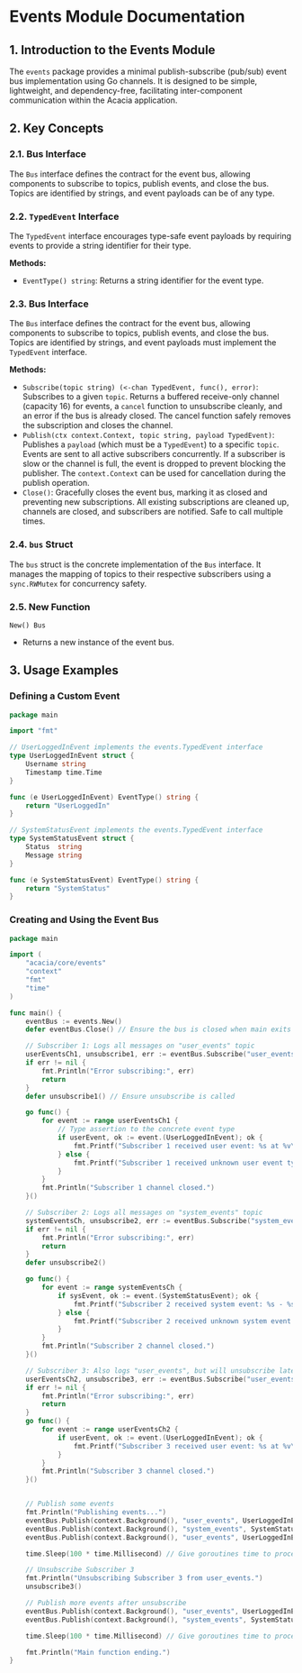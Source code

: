 # Events Module Documentation

## 1. Introduction to the Events Module
The `events` package provides a minimal publish-subscribe (pub/sub) event bus implementation using Go channels. It is designed to be simple, lightweight, and dependency-free, facilitating inter-component communication within the Acacia application.

## 2. Key Concepts

### 2.1. Bus Interface
The `Bus` interface defines the contract for the event bus, allowing components to subscribe to topics, publish events, and close the bus. Topics are identified by strings, and event payloads can be of any type.

### 2.2. `TypedEvent` Interface
The `TypedEvent` interface encourages type-safe event payloads by requiring events to provide a string identifier for their type.

**Methods:**
*   `EventType() string`: Returns a string identifier for the event type.

### 2.3. Bus Interface
The `Bus` interface defines the contract for the event bus, allowing components to subscribe to topics, publish events, and close the bus. Topics are identified by strings, and event payloads must implement the `TypedEvent` interface.

**Methods:**
*   `Subscribe(topic string) (<-chan TypedEvent, func(), error)`: Subscribes to a given `topic`. Returns a buffered receive-only channel (capacity 16) for events, a `cancel` function to unsubscribe cleanly, and an error if the bus is already closed. The cancel function safely removes the subscription and closes the channel.
*   `Publish(ctx context.Context, topic string, payload TypedEvent)`: Publishes a `payload` (which must be a `TypedEvent`) to a specific `topic`. Events are sent to all active subscribers concurrently. If a subscriber is slow or the channel is full, the event is dropped to prevent blocking the publisher. The `context.Context` can be used for cancellation during the publish operation.
*   `Close()`: Gracefully closes the event bus, marking it as closed and preventing new subscriptions. All existing subscriptions are cleaned up, channels are closed, and subscribers are notified. Safe to call multiple times.

### 2.4. `bus` Struct
The `bus` struct is the concrete implementation of the `Bus` interface. It manages the mapping of topics to their respective subscribers using a `sync.RWMutex` for concurrency safety.

### 2.5. New Function
`New() Bus`
*   Returns a new instance of the event bus.

## 3. Usage Examples

### Defining a Custom Event
```go
package main

import "fmt"

// UserLoggedInEvent implements the events.TypedEvent interface
type UserLoggedInEvent struct {
	Username string
	Timestamp time.Time
}

func (e UserLoggedInEvent) EventType() string {
	return "UserLoggedIn"
}

// SystemStatusEvent implements the events.TypedEvent interface
type SystemStatusEvent struct {
	Status  string
	Message string
}

func (e SystemStatusEvent) EventType() string {
	return "SystemStatus"
}
```

### Creating and Using the Event Bus
```go
package main

import (
	"acacia/core/events"
	"context"
	"fmt"
	"time"
)

func main() {
	eventBus := events.New()
	defer eventBus.Close() // Ensure the bus is closed when main exits

	// Subscriber 1: Logs all messages on "user_events" topic
	userEventsCh1, unsubscribe1, err := eventBus.Subscribe("user_events")
	if err != nil {
		fmt.Println("Error subscribing:", err)
		return
	}
	defer unsubscribe1() // Ensure unsubscribe is called

	go func() {
		for event := range userEventsCh1 {
			// Type assertion to the concrete event type
			if userEvent, ok := event.(UserLoggedInEvent); ok {
				fmt.Printf("Subscriber 1 received user event: %s at %v\n", userEvent.Username, userEvent.Timestamp)
			} else {
				fmt.Printf("Subscriber 1 received unknown user event type: %T\n", event)
			}
		}
		fmt.Println("Subscriber 1 channel closed.")
	}()

	// Subscriber 2: Logs all messages on "system_events" topic
	systemEventsCh, unsubscribe2, err := eventBus.Subscribe("system_events")
	if err != nil {
		fmt.Println("Error subscribing:", err)
		return
	}
	defer unsubscribe2()

	go func() {
		for event := range systemEventsCh {
			if sysEvent, ok := event.(SystemStatusEvent); ok {
				fmt.Printf("Subscriber 2 received system event: %s - %s\n", sysEvent.Status, sysEvent.Message)
			} else {
				fmt.Printf("Subscriber 2 received unknown system event type: %T\n", event)
			}
		}
		fmt.Println("Subscriber 2 channel closed.")
	}()

	// Subscriber 3: Also logs "user_events", but will unsubscribe later
	userEventsCh2, unsubscribe3, err := eventBus.Subscribe("user_events")
	if err != nil {
		fmt.Println("Error subscribing:", err)
		return
	}
	go func() {
		for event := range userEventsCh2 {
			if userEvent, ok := event.(UserLoggedInEvent); ok {
				fmt.Printf("Subscriber 3 received user event: %s at %v\n", userEvent.Username, userEvent.Timestamp)
			}
		}
		fmt.Println("Subscriber 3 channel closed.")
	}()


	// Publish some events
	fmt.Println("Publishing events...")
	eventBus.Publish(context.Background(), "user_events", UserLoggedInEvent{Username: "Alice", Timestamp: time.Now()})
	eventBus.Publish(context.Background(), "system_events", SystemStatusEvent{Status: "OK", Message: "Health check passed"})
	eventBus.Publish(context.Background(), "user_events", UserLoggedInEvent{Username: "Bob", Timestamp: time.Now()})

	time.Sleep(100 * time.Millisecond) // Give goroutines time to process

	// Unsubscribe Subscriber 3
	fmt.Println("Unsubscribing Subscriber 3 from user_events.")
	unsubscribe3()

	// Publish more events after unsubscribe
	eventBus.Publish(context.Background(), "user_events", UserLoggedInEvent{Username: "Charlie", Timestamp: time.Now()})
	eventBus.Publish(context.Background(), "system_events", SystemStatusEvent{Status: "INFO", Message: "Database backup complete"})

	time.Sleep(100 * time.Millisecond) // Give goroutines time to process

	fmt.Println("Main function ending.")
}
```

